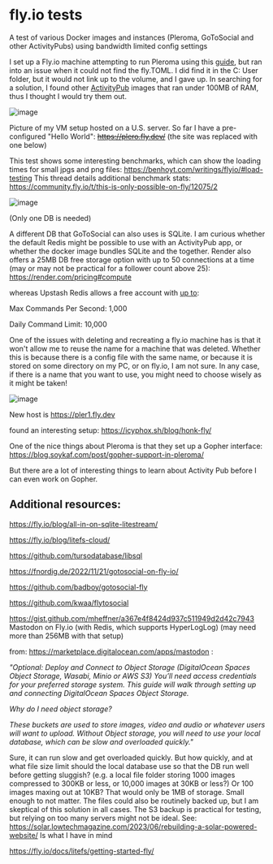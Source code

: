 # fly.io tests
A test of various Docker images and instances (Pleroma, GoToSocial and other ActivityPubs) using bandwidth limited config settings


I set up a Fly.io machine attempting to run Pleroma using this [guide](https://sal.dev/fediverse/running-pleroma-on-fly-io/), but ran into an issue when it could not find the fly.TOML. I did find it in the C: User folder, but it would not link up to the volume, and I gave up. In searching for a solution, I found other [ActivityPub](https://docs.gotosocial.org/en/latest/getting_started/#server-vps) images that ran under 100MB of RAM, thus I thought I would try them out. 

![image](https://github.com/hatonthecat/Fly.ioTests/assets/76194453/01e761ec-29e1-4769-801f-33893f0ce74e)

Picture of my VM setup hosted on a U.S. server. So far I have a pre-configured "Hello World": ~~https://plero.fly.dev/~~ (the site was replaced with one below) 

This test shows some interesting benchmarks, which can show the loading times for small jpgs and png files: https://benhoyt.com/writings/flyio/#load-testing This thread details additional benchmark stats: https://community.fly.io/t/this-is-only-possible-on-fly/12075/2


![image](https://github.com/hatonthecat/Fly.ioTests/assets/76194453/7133bb98-3eef-4fb6-8a61-399a2837a97a)

(Only one DB is needed)

A different DB that GoToSocial can also uses is SQLite. I am curious whether the default Redis might be possible to use with an ActivityPub app, or whether the docker image bundles SQLite and the together. Render also offers a 25MB DB free storage option with up to 50 connections at a time (may or may not be practical for a follower count above 25): https://render.com/pricing#compute

whereas Upstash Redis allows a free account with [up to](https://upstash.com/pricing): 

Max Commands Per Second: 1,000

Daily Command Limit: 10,000

One of the issues with deleting and recreating a fly.io machine has is that it won't allow me to reuse the name for a machine that was deleted. Whether this is because there is a config file with the same name, or because it is stored on some directory on my PC, or on fly.io, I am not sure. In any case, if there is a name that you want to use, you might need to choose wisely as it might be taken!

![image](https://github.com/hatonthecat/Fly.ioTests/assets/76194453/218eb3e5-141a-46c8-b60a-7f569be9f4ab)



New host is https://pler1.fly.dev

found an interesting setup: https://icyphox.sh/blog/honk-fly/

One of the nice things about Pleroma is that they set up a Gopher interface: https://blog.soykaf.com/post/gopher-support-in-pleroma/

But there are a lot of interesting things to learn about Activity Pub before I can even work on Gopher. 

Additional resources:
--
https://fly.io/blog/all-in-on-sqlite-litestream/

https://fly.io/blog/litefs-cloud/

https://github.com/tursodatabase/libsql

https://fnordig.de/2022/11/21/gotosocial-on-fly-io/

https://github.com/badboy/gotosocial-fly

https://github.com/kwaa/flytosocial

https://gist.github.com/mheffner/a367e4f8424d937c511949d2d42c7943 Mastodon on Fly.io (with Redis, which supports HyperLogLog) (may need more than 256MB with that setup)

from: https://marketplace.digitalocean.com/apps/mastodon :

_"Optional: Deploy and Connect to Object Storage (DigitalOcean Spaces Object Storage, Wasabi, Minio or AWS S3)
You’ll need access credentials for your preferred storage system. This guide will walk through setting up and connecting DigitalOcean Spaces Object Storage._

_Why do I need object storage?_

_These buckets are used to store images, video and audio or whatever users will want to upload. Without Object storage, you will need to use your local database, which can be slow and overloaded quickly."_

Sure, it can run slow and get overloaded quickly. But how quickly, and at what file size limit should the local database use so that the DB run well before getting sluggish?
(e.g. a local file folder storing 1000 images compressed to 300KB or less, or 10,000 images at 30KB or less?) Or 100 images maxing out at 10KB? That would only be 1MB of storage. Small enough to not matter. The files could also be routinely backed up, but I am skeptical of this solution in all cases. The S3 backup is practical for testing, but relying on too many servers might not be ideal. See: https://solar.lowtechmagazine.com/2023/06/rebuilding-a-solar-powered-website/ Is what I have in mind

https://fly.io/docs/litefs/getting-started-fly/

